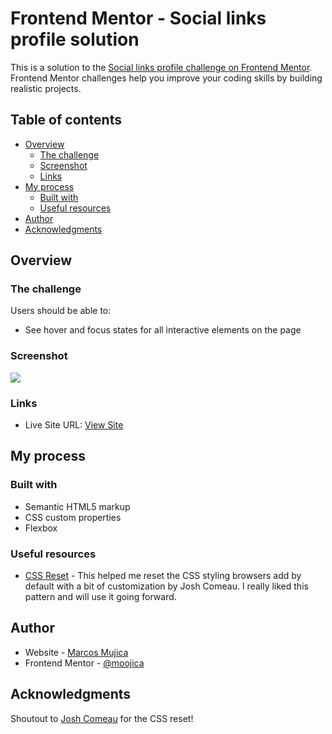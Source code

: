 # Frontend Mentor - Social links profile solution

This is a solution to the [Social links profile challenge on Frontend Mentor](https://www.frontendmentor.io/challenges/social-links-profile-UG32l9m6dQ). Frontend Mentor challenges help you improve your coding skills by building realistic projects.

## Table of contents

- [Overview](#overview)
  - [The challenge](#the-challenge)
  - [Screenshot](#screenshot)
  - [Links](#links)
- [My process](#my-process)
  - [Built with](#built-with)
  - [Useful resources](#useful-resources)
- [Author](#author)
- [Acknowledgments](#acknowledgments)

## Overview

### The challenge

Users should be able to:

- See hover and focus states for all interactive elements on the page

### Screenshot

![](./assets/images/social-links-profile-screenshot.png)

### Links

- Live Site URL: [View Site](https://moojica.github.io/frontend-mentor-recipe-page/)

## My process

### Built with

- Semantic HTML5 markup
- CSS custom properties
- Flexbox

### Useful resources

- [CSS Reset](https://www.joshwcomeau.com/css/custom-css-reset/) - This helped me reset the CSS styling browsers add by default with a bit of customization by Josh Comeau. I really liked this pattern and will use it going forward.

## Author

- Website - [Marcos Mujica](https://moojica.github.io/frontend-mentor-social-links-profile/)
- Frontend Mentor - [@moojica](https://www.frontendmentor.io/profile/moojica)

## Acknowledgments

Shoutout to [Josh Comeau](https://www.joshwcomeau.com/css/custom-css-reset/) for the CSS reset!

